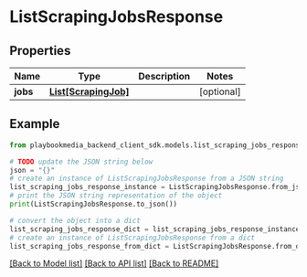 # ListScrapingJobsResponse


## Properties

Name | Type | Description | Notes
------------ | ------------- | ------------- | -------------
**jobs** | [**List[ScrapingJob]**](ScrapingJob.md) |  | [optional] 

## Example

```python
from playbookmedia_backend_client_sdk.models.list_scraping_jobs_response import ListScrapingJobsResponse

# TODO update the JSON string below
json = "{}"
# create an instance of ListScrapingJobsResponse from a JSON string
list_scraping_jobs_response_instance = ListScrapingJobsResponse.from_json(json)
# print the JSON string representation of the object
print(ListScrapingJobsResponse.to_json())

# convert the object into a dict
list_scraping_jobs_response_dict = list_scraping_jobs_response_instance.to_dict()
# create an instance of ListScrapingJobsResponse from a dict
list_scraping_jobs_response_from_dict = ListScrapingJobsResponse.from_dict(list_scraping_jobs_response_dict)
```
[[Back to Model list]](../README.md#documentation-for-models) [[Back to API list]](../README.md#documentation-for-api-endpoints) [[Back to README]](../README.md)


